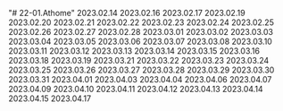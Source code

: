 "# 22-01.Athome"
2023.02.14
2023.02.16
2023.02.17
2023.02.19
2023.02.20
2023.02.21
2023.02.22
2023.02.23
2023.02.24
2023.02.25
2023.02.26
2023.02.27
2023.02.28
2023.03.01
2023.03.02
2023.03.03
2023.03.04
2023.03.05
2023.03.06
2023.03.07
2023.03.08
2023.03.10
2023.03.11
2023.03.12
2023.03.13
2023.03.14
2023.03.15
2023.03.16
2023.03.18
2023.03.19
2023.03.21
2023.03.22
2023.03.23
2023.03.24
2023.03.25
2023.03.26
2023.03.27
2023.03.28
2023.03.29
2023.03.30
2023.03.31
2023.04.01
2023.04.03
2023.04.04
2023.04.06
2023.04.07
2023.04.09
2023.04.10
2023.04.11
2023.04.12
2023.04.13
2023.04.14
2023.04.15
2023.04.17
